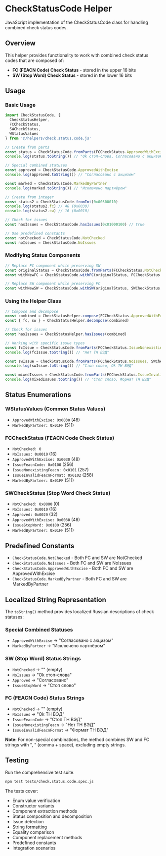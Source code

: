 # CheckStatusCode Helper

JavaScript implementation of the CheckStatusCode class for handling combined check status codes.

## Overview

This helper provides functionality to work with combined check status codes that are composed of:
- **FC (FEACN Code) Check Status** - stored in the upper 16 bits
- **SW (Stop Word) Check Status** - stored in the lower 16 bits

## Usage

### Basic Usage

```javascript
import CheckStatusCode, { 
  CheckStatusHelper, 
  FCCheckStatus, 
  SWCheckStatus,
  WStatusValues
} from '@/helpers/check.status.code.js'

// Create from parts
const status = CheckStatusCode.fromParts(FCCheckStatus.ApprovedWithExcise, SWCheckStatus.NoIssues)
console.log(status.toString()) // "Ok стоп-слова, Согласовано с акцизом"

// Special combined statuses
const approved = CheckStatusCode.ApprovedWithExcise
console.log(approved.toString()) // "Согласовано с акцизом"

const marked = CheckStatusCode.MarkedByPartner  
console.log(marked.toString()) // "Исключено партнёром"

// Create from integer
const status2 = CheckStatusCode.fromInt(0x00300010)
console.log(status2.fc) // 48 (0x0030)
console.log(status2.sw) // 16 (0x0010)

// Check for issues
const hasIssues = CheckStatusCode.hasIssues(0x01000100) // true

// Use predefined constants
const notChecked = CheckStatusCode.NotChecked
const noIssues = CheckStatusCode.NoIssues
```

### Modifying Status Components

```javascript
// Replace FC component while preserving SW
const originalStatus = CheckStatusCode.fromParts(FCCheckStatus.NotChecked, SWCheckStatus.NoIssues)
const withNewFC = CheckStatusCode.withFC(originalStatus, FCCheckStatus.ApprovedWithExcise)

// Replace SW component while preserving FC  
const withNewSW = CheckStatusCode.withSW(originalStatus, SWCheckStatus.MarkedByPartner)
```

### Using the Helper Class

```javascript
// Compose and decompose
const combined = CheckStatusHelper.compose(FCCheckStatus.ApprovedWithExcise, SWCheckStatus.NoIssues)
const { fc, sw } = CheckStatusHelper.decompose(combined)

// Check for issues
const hasIssues = CheckStatusHelper.hasIssues(combined)

// Working with specific issue types
const fcIssue = CheckStatusCode.fromParts(FCCheckStatus.IssueNonexistingFeacn, SWCheckStatus.NoIssues)
console.log(fcIssue.toString()) // "Нет ТН ВЭД"

const swIssue = CheckStatusCode.fromParts(FCCheckStatus.NoIssues, SWCheckStatus.IssueStopWord)
console.log(swIssue.toString()) // "Стоп слово, Ok ТН ВЭД"

const mixedIssues = CheckStatusCode.fromParts(FCCheckStatus.IssueInvalidFeacnFormat, SWCheckStatus.IssueStopWord)
console.log(mixedIssues.toString()) // "Стоп слово, Формат ТН ВЭД"
```

## Status Enumerations

### WStatusValues (Common Status Values)
- `ApprovedWithExcise: 0x0030` (48)
- `MarkedByPartner: 0x01FF` (511)

### FCCheckStatus (FEACN Code Check Status)
- `NotChecked: 0`
- `NoIssues: 0x0010` (16)
- `ApprovedWithExcise: 0x0030` (48)
- `IssueFeacnCode: 0x0100` (256)
- `IssueNonexistingFeacn: 0x0101` (257)
- `IssueInvalidFeacnFormat: 0x0102` (258)
- `MarkedByPartner: 0x01FF` (511)

### SWCheckStatus (Stop Word Check Status)  
- `NotChecked: 0x0000` (0)
- `NoIssues: 0x0010` (16)
- `Approved: 0x0020` (32)
- `ApprovedWithExcise: 0x0030` (48)
- `IssueStopWord: 0x0100` (256)
- `MarkedByPartner: 0x01FF` (511)

## Predefined Constants

- `CheckStatusCode.NotChecked` - Both FC and SW are NotChecked
- `CheckStatusCode.NoIssues` - Both FC and SW are NoIssues
- `CheckStatusCode.ApprovedWithExcise` - Both FC and SW are ApprovedWithExcise
- `CheckStatusCode.MarkedByPartner` - Both FC and SW are MarkedByPartner

## Localized String Representation

The `toString()` method provides localized Russian descriptions of check statuses:

### Special Combined Statuses
- `ApprovedWithExcise` → "Согласовано с акцизом"
- `MarkedByPartner` → "Исключено партнёром"

### SW (Stop Word) Status Strings
- `NotChecked` → "" (empty)
- `NoIssues` → "Ok стоп-слова"
- `Approved` → "Согласовано"
- `IssueStopWord` → "Стоп слово"

### FC (FEACN Code) Status Strings  
- `NotChecked` → "" (empty)
- `NoIssues` → "Ok ТН ВЭД"
- `IssueFeacnCode` → "Стоп ТН ВЭД"
- `IssueNonexistingFeacn` → "Нет ТН ВЭД"
- `IssueInvalidFeacnFormat` → "Формат ТН ВЭД"

**Note:** For non-special combinations, the method combines SW and FC strings with ", " (comma + space), excluding empty strings.

## Testing

Run the comprehensive test suite:

```bash
npm test tests/check.status.code.spec.js
```

The tests cover:
- Enum value verification
- Constructor variants
- Component extraction methods
- Status composition and decomposition
- Issue detection
- String formatting
- Equality comparison
- Component replacement methods
- Predefined constants
- Integration scenarios